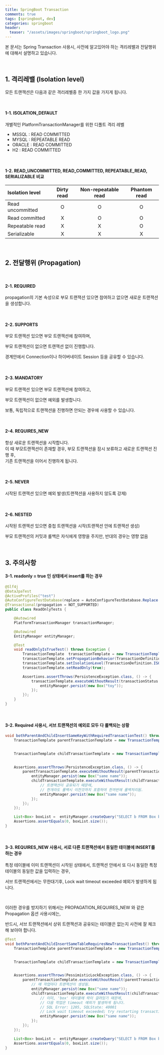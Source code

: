 ```yaml
---
title: SpringBoot Transaction
comments: true
tags: [springboot, dev]
categories: springboot
header:
  teaser: "/assets/images/springboot/springboot_logo.png"
---
```


본 문서는 Spring Transaction 사용시, 사전에 알고있어야  하는 격리레밸과 전달행위에 대해서 설명하고 있습니다.<br/>

<br/>

## 1. 격리레밸 (Isolation level)

모든 트랜잭션은 다음과 같은 격리레벨중 한 가지 값을 가지게 됩니다.<br/>

<br/>

#### 1-1. ISOLATION_DEFAULT

개별적인 PlatformTransactionManager를 위한 디폴트 격리 레벨<br/>

* MSSQL : READ COMMITTED
* MYSQL : REPEATABLE READ
* ORACLE : READ COMMITTED
* H2 : READ COMMITTED

<br/>

#### 1-2. READ_UNCOMMITTED, READ_COMMITTED, REPEATABLE_READ, SERIALIZABLE 비교

| Isolation level  | Dirty read | Non-repeatable read | Phantom read |
| :--------------- | :--------: | :-----------------: | :----------: |
| Read uncommitted |     O      |          O          |      O       |
| Read committed   |     X      |          O          |      O       |
| Repeatable read  |     X      |          X          |      O       |
| Serializable     |     X      |          X          |      X       |

<br/>



## 2. 전달행위 (Propagation)

<br/>

#### 2-1. REQUIRED 

propagation의 기본 속성으로 부모 트랜잭션 있으면 참여하고 없으면 새로운 트랜잭션을 생성합니다.

<br/>

#### 2-2. SUPPORTS

부모 트랜잭션 있으면 부모 트랜잭션에 참여하며, <br/>

부모 트랜잭션이 없으면 트랜잭션 없이 진행합니다.<br/>

경계안에서 Connection이나 하이버네이트 Session 등을 공유할 수 있습니다.<br/>

<br/>

#### 2-3. MANDATORY 

부모 트랜잭션 있으면 부모 트랜잭션에 참여하고, <br/>

부모 트랜잭션이 없으면 예외를 발생합니다.<br/>

보통, 독립적으로 트랜잭션을 진행하면 안되는 경우에 사용할 수 있습니다.<br/>

<br/>

#### 2-4. REQUIRES_NEW 

항상 새로운 트랜잭션을 시작합니다. <br/>
이 때 부모트랜잭션이 존재할 경우, 부모 트랜잭션을 잠시 보류하고 새로운 트랜잭션 진행 후, <br/>
기존 트랜잭션을 이어서 진행하게 됩니다.<br/>

<br/>

#### 2-5. NEVER  

시작된 트랜잭션 있으면 예외 발생(트랜잭션을 사용하지 않도록 강제)<br/>

<br/>



#### 2-6. NESTED

시작된 트랜잭션 있으면 중첩 트랜잭션을 시작(트랜잭션 안에 트랜잭션 생성)<br/>

부모 트랜잭션의 커밋과 롤백은 자식에게 영향을 주지만, 반대의 경우는 영향 없음<br/>

<br/>

## 3. 주의사항

#### 3-1. readonly = true 인 상태에서 insert를 하는 경우

```java
@Slf4j
@DataJpaTest
@ActiveProfiles("test")
@AutoConfigureTestDatabase(replace = AutoConfigureTestDatabase.Replace.NONE)
@Transactional(propagation = NOT_SUPPORTED)
public class ReadOnlyTests {

    @Autowired
    PlatformTransactionManager transactionManager;

    @Autowired
    EntityManager entityManager;

    @Test
    void readOnlyIsTrueTest() throws Exception {
        TransactionTemplate  transactionTemplate = new TransactionTemplate(transactionManager);
        transactionTemplate.setPropagationBehavior(TransactionDefinition.PROPAGATION_REQUIRED);
        transactionTemplate.setIsolationLevel(TransactionDefinition.ISOLATION_DEFAULT);
        transactionTemplate.setReadOnly(true);

        Assertions.assertThrows(PersistenceException.class, () -> {
            transactionTemplate.executeWithoutResult(transactionStatus ->  {
                entityManager.persist(new Box("toy"));
            });
        });
    }
}
```

<br/>

#### 3-2. Required 사용시, 서브 트랜잭션의 예외로 모두 다 롤백되는 상황

```java
void bothParentAndChildInsertSameKeyWithRequiredTransactionTest() throws Exception {
    TransactionTemplate parentTransactionTemplate = new TransactionTemplate(transactionManager,
                                                                            new SimpleTransactionDefition(PROPAGATION_REQUIRED, ISOLATION_DEFAULT));

    TransactionTemplate childTransactionTemplate = new TransactionTemplate(transactionManager,
                                                                           new SimpleTransactionDefition(PROPAGATION_REQUIRED, ISOLATION_DEFAULT));

    Assertions.assertThrows(PersistenceException.class, () -> {
        parentTransactionTemplate.executeWithoutResult(parentTransactionStatus -> {
            entityManager.persist(new Box("same name"));
            childTransactionTemplate.executeWithoutResult(childTransactionStatus -> {
                // 트랜잭션이 공유되기 때문에,
                // 한개라도 롤백시 이전것까지 포함하여 한꺼번에 롤백처리됨.
                entityManager.persist(new Box("same name"));
            });
        });
    });

    List<Box> boxList =  entityManager.createQuery("SELECT b FROM Box b", Box.class).getResultList();
    Assertions.assertEquals(0, boxList.size());
}
```

<br/>

#### 3-3. REQUIRES_NEW 사용시, 서로 다른 트랜잭션에서 동일한 테이블에 INSERT를 하는 경우

특정 테이블에 이미 트랜잭션이 시작된 상태에서, 트랜잭션 안에서 또 다시 동일한 특정 테이블의 동일한 값을 입력하는 경우,<br/>

서브 트랜잭션에서는 무한대기후, Lock wait timeout exceeded 예외가 발생하게 됩니다.<br/>

<br/>

이러한 경우를 방지하기 위해서는 PROPAGATION_REQUIRES_NEW 와 같은 Propagation 옵션 사용시에는,<br/>

반드시, 서브 트랜잭션에서 상위 트랜잭션과 공유되는 테이블은 없는지 사전에 잘 체크해 보아야 합니다.

```java
@Test
void bothParentAndChildInsertSameTableRequiresNewTransactionTest() throws Exception {
    TransactionTemplate parentTransactionTemplate = new TransactionTemplate(transactionManager,
                                                                            new SimpleTransactionDefition(PROPAGATION_REQUIRES_NEW, ISOLATION_DEFAULT));

    TransactionTemplate childTransactionTemplate = new TransactionTemplate(transactionManager,
                                                                           new SimpleTransactionDefition(PROPAGATION_REQUIRES_NEW, ISOLATION_DEFAULT));

    Assertions.assertThrows(PessimisticLockException.class, () -> {
        parentTransactionTemplate.executeWithoutResult(parentTransactionStatus -> {
            // 매 작업마다 트랜잭션이 생성됨.
            entityManager.persist(new Box("same name"));
            childTransactionTemplate.executeWithoutResult(childTransactionStatus -> {
                // 이미, 'box' 테이블에 락이 걸려있기 때문에,
                // 다음 작업은 timeout 예외가 발생하게 됩니다.
                // SQL Error: 1205, SQLState: 40001
                // Lock wait timeout exceeded; try restarting transaction
                entityManager.persist(new Box("same name"));
            });
        });
    });

    List<Box> boxList =  entityManager.createQuery("SELECT b FROM Box b", Box.class).getResultList();
    Assertions.assertEquals(0, boxList.size());
}
```



